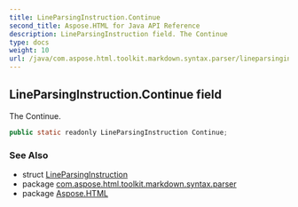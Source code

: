 ```yaml
---
title: LineParsingInstruction.Continue
second_title: Aspose.HTML for Java API Reference
description: LineParsingInstruction field. The Continue
type: docs
weight: 10
url: /java/com.aspose.html.toolkit.markdown.syntax.parser/lineparsinginstruction/continue/
---
```

## LineParsingInstruction.Continue field

The Continue.

```java
public static readonly LineParsingInstruction Continue;
```

### See Also

* struct [LineParsingInstruction](../)
* package [com.aspose.html.toolkit.markdown.syntax.parser](../../lineparsinginstruction/)
* package [Aspose.HTML](../../../)
